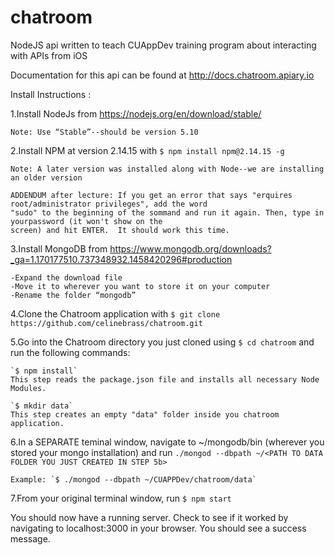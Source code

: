 # chatroom
NodeJS api written to teach CUAppDev training program about interacting with APIs from iOS

Documentation for this api can be found at http://docs.chatroom.apiary.io

Install Instructions : 

1.Install NodeJs from https://nodejs.org/en/download/stable/
  
    Note: Use “Stable”--should be version 5.10
  
2.Install NPM at version 2.14.15 with `$ npm install npm@2.14.15 -g`
  
    Note: A later version was installed along with Node--we are installing an older version
    
    ADDENDUM after lecture: If you get an error that says "erquires root/administrator privileges", add the word 
    "sudo" to the beginning of the sommand and run it again. Then, type in yourpassword (it won't show on the 
    screen) and hit ENTER.  It should work this time.

3.Install MongoDB from https://www.mongodb.org/downloads?_ga=1.170177510.737348932.1458420296#production

    -Expand the download file
    -Move it to wherever you want to store it on your computer
    -Rename the folder “mongodb”
  
4.Clone the Chatroom application with `$ git clone https://github.com/celinebrass/chatroom.git`

5.Go into the Chatroom directory you just cloned using `$ cd chatroom` and run the following commands:

    `$ npm install` 
    This step reads the package.json file and installs all necessary Node Modules.
    
    `$ mkdir data`
    This step creates an empty "data" folder inside you chatroom application.
  
6.In a SEPARATE teminal window, navigate to ~<PATH>/mongodb/bin (wherever you stored your mongo installation) and run `./mongod --dbpath ~/<PATH TO DATA FOLDER YOU JUST CREATED IN STEP 5b>`
    
    Example: `$ ./mongod --dbpath ~/CUAPPDev/chatroom/data`

7.From your original terminal window, run `$ npm start`

You should now have a running server.  Check to see if it worked by navigating to localhost:3000 in your browser.  You should see a success message.

